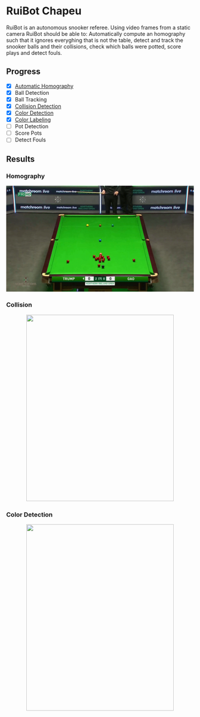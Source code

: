 # RuiBot Chapeu

RuiBot is an autonomous snooker referee. Using video frames from a static camera RuiBot should be able to: Automatically compute an homography such that it ignores everyghing that is not the table, detect and track the snooker balls and their collisions, check which balls were potted, score plays and detect fouls.

## Progress

- [x] [Automatic Homography](#homography)
- [x] Ball Detection
- [x] Ball Tracking
- [x] [Collision Detection](#collision)
- [x] [Color Detection](#color-detection)
- [x] [Color Labeling](#color-detection)
- [ ] Pot Detection
- [ ] Score Pots
- [ ] Detect Fouls

## Results

### Homography

![homography](./images/homography.gif)

### Collision

<p align="center">
    <img src="./images/collision.gif" width="396" height="500">
</p>

### Color Detection

<p align="center">
    <img src="./images/colors.gif" width="396" height="500">
</p>
